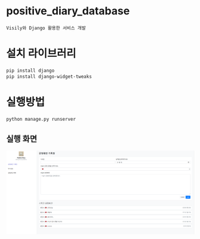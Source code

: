 # positive_diary_database
```
Visily와 Django 활용한 서비스 개발
```

# 설치 라이브러리
```
pip install django
pip install django-widget-tweaks
```

# 실행방법
```
python manage.py runserver
```

## 실행 화면
<img src = "positive_diary.png" alt ="실행화면" >